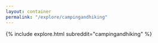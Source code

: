 ```yaml
---
layout: container
permalink: "/explore/campingandhiking"
---
```


<link rel="stylesheet" type="text/css" href="/static/css/explore.css">
{% include explore.html subreddit="campingandhiking" %}
